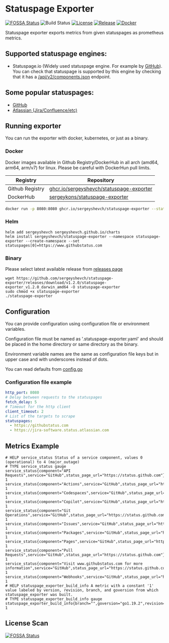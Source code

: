 # Statuspage Exporter
[![FOSSA Status](https://app.fossa.com/api/projects/git%2Bgithub.com%2Fsergeyshevch%2Fstatuspage-exporter.svg?type=shield)](https://app.fossa.com/projects/git%2Bgithub.com%2Fsergeyshevch%2Fstatuspage-exporter?ref=badge_shield)
![Build Status](https://github.com/sergeyshevch/statuspage-exporter/workflows/CI/badge.svg)
[![License](https://img.shields.io/github/license/sergeyshevch/statuspage-exporter)](/LICENSE)
[![Release](https://img.shields.io/github/release/sergeyshevch/statuspage-exporter.svg)](https://github.com/sergeyshevch/statuspage-exporter/releases/latest)
[![Docker](https://img.shields.io/docker/pulls/sergeykons/statuspage-exporter)](https://hub.docker.com/r/sergeykons/statuspage-exporter)

Statuspage exporter exports metrics from given statuspages as prometheus metrics.

## Supported statuspage engines:
- Statuspage.io (Widely used statuspage engine. For example by [GitHub](https://www.githubstatus.com)). You can check that statuspage is supported by this engine by checking that it has a [/api/v2/components.json](https://www.githubstatus.com/api/v2/components.json) endpoint.

## Some popular statuspages:
- [GitHub](https://www.githubstatus.com)
- [Atlassian (Jira/Confluence/etc)](https://status.atlassian.com/)

## Running exporter

You can run the exporter with docker, kubernetes, or just as a binary.

### Docker
Docker images available in Github Registry/DockerHub in all arch (amd64, arm64, arm/v7) for linux. Please be careful with DockerHun pull limits.

| Registry        | Repository                                                                                                                         |
|-----------------|------------------------------------------------------------------------------------------------------------------------------------|
| Github Registry | [ghcr.io/sergeyshevch/statuspage-exporter](https://github.com/sergeyshevch/statuspage-exporter/pkgs/container/statuspage-exporter) |
| DockerHub       | [sergeykons/statuspage-exporter](https://hub.docker.com/r/sergeykons/statuspage-exporter)                                                                                                 |

```bash
docker run -p 8080:8080 ghcr.io/sergeyshevch/statuspage-exporter --statuspages=https://www.githubstatus.com, https://https://jira-software.status.atlassian.com
```

### Helm

```shell
helm add sergeyshevch sergeyshevch.github.io/charts
helm install sergeyshevch/statuspage-exporter --namespace statuspage-exporter --create-namespace --set statuspages[0]=https://www.githubstatus.com
```

### Binary
Please select latest available release from [releases page](https://github.com/sergeyshevch/statuspage-exporter/releases)
```
wget https://github.com/sergeyshevch/statuspage-exporter/releases/download/v1.2.0/statuspage-exporter_v1.2.0_darwin_amd64 -O statuspage-exporter
sudo chmod +x statuspage-exporter
./statuspage-exporter
```

## Configuration

You can provide configuration using configuration file or environment variables.

Configuration file must be named as '.statuspage-exporter.yaml' and should be placed in the home directory or same directory as the binary.

Environment variable names are the same as configuration file keys but in upper case and with underscores instead of dots.

You can read defaults from [config.go](/pkg/config/config.go)

### Configuration file example
```yaml
http_port: 8080
# Delay between requests to the statuspages
fetch_delay: 5
# Timeout for the http client
client_timeout: 2
# List of the targets to scrape
statuspages:
  - https://githubstatus.com
  - https://jira-software.status.atlassian.com
```

## Metrics Example
```
# HELP service_status Status of a service component, values 0 (operational) to 4 (major_outage)
# TYPE service_status gauge
service_status{component="API Requests",service="GitHub",status_page_url="https://status.github.com"} 1
service_status{component="Actions",service="GitHub",status_page_url="https://status.github.com"} 1
service_status{component="Codespaces",service="GitHub",status_page_url="https://status.github.com"} 1
service_status{component="Copilot",service="GitHub",status_page_url="https://status.github.com"} 1
service_status{component="Git Operations",service="GitHub",status_page_url="https://status.github.com"} 1
service_status{component="Issues",service="GitHub",status_page_url="https://status.github.com"} 1
service_status{component="Packages",service="GitHub",status_page_url="https://status.github.com"} 1
service_status{component="Pages",service="GitHub",status_page_url="https://status.github.com"} 1
service_status{component="Pull Requests",service="GitHub",status_page_url="https://status.github.com"} 1
service_status{component="Visit www.githubstatus.com for more information",service="GitHub",status_page_url="https://status.github.com"} 1
service_status{component="Webhooks",service="GitHub",status_page_url="https://status.github.com"} 1
# HELP statuspage_exporter_build_info A metric with a constant '1' value labeled by version, revision, branch, and goversion from which statuspage_exporter was built.
# TYPE statuspage_exporter_build_info gauge
statuspage_exporter_build_info{branch="",goversion="go1.19.2",revision="",version=""} 1
```

## License Scan

[![FOSSA Status](https://app.fossa.com/api/projects/git%2Bgithub.com%2Fsergeyshevch%2Fstatuspage-exporter.svg?type=large)](https://app.fossa.com/projects/git%2Bgithub.com%2Fsergeyshevch%2Fstatuspage-exporter?ref=badge_large)



